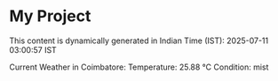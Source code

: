 # My Project

This content is dynamically generated in Indian Time (IST): 2025-07-11 03:00:57 IST


Current Weather in Coimbatore:
Temperature: 25.88 °C
Condition: mist
